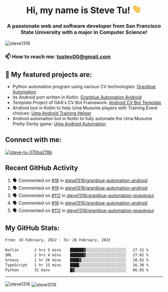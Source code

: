 <h1 align="center">Hi, my name is Steve Tu! <img src="wave.gif" alt="Wave" width="30px" /></h1>
<h3 align="center">A passionate web and software developer from San Francisco State University with a major in Computer Science!</h3>

<p align="left"> <img src="https://komarev.com/ghpvc/?username=steve1316&label=Profile%20views&color=0e75b6&style=flat" alt="steve1316" /> </p>

### 📫 How to reach me: **tustev00@gmail.com**

## 🔭 My featured projects are:
- Python automation program using various CV technologies: [Granblue Automation](https://github.com/steve1316/granblue-automation-pyautogui)
- Its Android port written in Kotlin: [Granblue Automation Android](https://github.com/steve1316/granblue-automation-android)
- Template Project of GAA's CV Bot Framework: [Android CV Bot Template](https://github.com/steve1316/android-cv-bot-template)
- Android tool in Kotlin to help Uma Musume players with Training Event choices: [Uma Android Training Helper](https://github.com/steve1316/uma-android-training-helper)
- Android automation bot in Kotlin to fully automate the Uma Musume Pretty Derby game: [Uma Android Automation](https://github.com/steve1316/uma-android-automation)

## Connect with me:

<p align="left">
<a href="https://linkedin.com/in/steve-tu-370ba219b" target="blank"><img align="center" src="https://cdn.jsdelivr.net/npm/simple-icons@3.0.1/icons/linkedin.svg" alt="steve-tu-370ba219b" height="30" width="40" /></a>
</p>

## Recent GitHub Activity

<!--START_SECTION:activity-->
1. 🗣 Commented on [#18](https://github.com/steve1316/granblue-automation-android/issues/18) in [steve1316/granblue-automation-android](https://github.com/steve1316/granblue-automation-android)
2. 🗣 Commented on [#19](https://github.com/steve1316/granblue-automation-android/issues/19) in [steve1316/granblue-automation-android](https://github.com/steve1316/granblue-automation-android)
3. 🗣 Commented on [#112](https://github.com/steve1316/granblue-automation-pyautogui/issues/112) in [steve1316/granblue-automation-pyautogui](https://github.com/steve1316/granblue-automation-pyautogui)
4. 🗣 Commented on [#18](https://github.com/steve1316/granblue-automation-android/issues/18) in [steve1316/granblue-automation-android](https://github.com/steve1316/granblue-automation-android)
5. 🗣 Commented on [#112](https://github.com/steve1316/granblue-automation-pyautogui/issues/112) in [steve1316/granblue-automation-pyautogui](https://github.com/steve1316/granblue-automation-pyautogui)
<!--END_SECTION:activity-->

## My GitHub Stats:

<!--START_SECTION:waka-->
```text
From: 19 February, 2022 - To: 26 February, 2022

Kotlin       2 hrs 5 mins    ██████▓░░░░░░░░░░░░░░░░░░   27.31 % 
XML          2 hrs 4 mins    ██████▓░░░░░░░░░░░░░░░░░░   27.02 % 
Groovy       1 hr 26 mins    ████▓░░░░░░░░░░░░░░░░░░░░   18.82 % 
TypeScript   1 hr 15 mins    ████░░░░░░░░░░░░░░░░░░░░░   16.30 % 
Python       31 mins         █▓░░░░░░░░░░░░░░░░░░░░░░░   06.85 % 
```
<!--END_SECTION:waka-->

---

<p><img align="left" src="https://github-readme-stats.vercel.app/api/top-langs?username=steve1316&show_icons=true&locale=en&layout=compact&theme=radical" alt="steve1316" /></p>

<p>&nbsp;<img align="center" src="https://github-readme-stats.vercel.app/api?username=steve1316&show_icons=true&locale=en&count_private=true&theme=radical" alt="steve1316" /></p>

